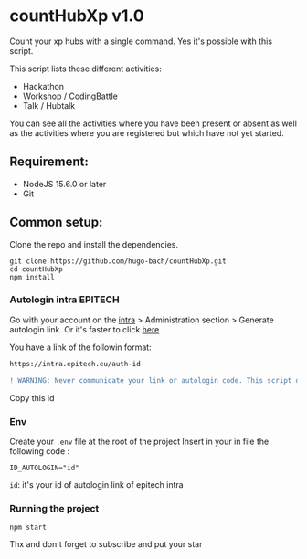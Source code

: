 # countHubXp v1.0

Count your xp hubs with a single command. Yes it's possible with this script.

This script lists these different activities:
- Hackathon
- Workshop / CodingBattle
- Talk / Hubtalk

You can see all the activities where you have been present or absent as well as the activities where you are registered but which have not yet started.

## Requirement:
- NodeJS 15.6.0 or later
- Git

## Common setup:
Clone the repo and install the dependencies.

```
git clone https://github.com/hugo-bach/countHubXp.git
cd countHubXp
npm install
```

### Autologin intra EPITECH
Go with your account on the [intra](https://intra.epitech.eu) > Administration section > Generate autologin link.
Or it's faster to click [here](https://intra.epitech.eu/admin/autolog)

You have a link of the followin format:
```diff
https://intra.epitech.eu/auth-id
```
```diff
! WARNING: Never communicate your link or autologin code. This script does not send any request other than that of the intra
```

Copy this id

### Env
Create your `.env` file at the root of the project
Insert in your in file the following code :
```
ID_AUTOLOGIN="id"
```

`id`: it's your id of autologin link of epitech intra

### Running the project
```
npm start
```

Thx and don't forget to subscribe and put your star
